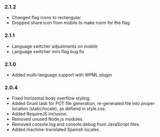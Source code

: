 ### 2.1.2
* Changed flag icons to rectangular
* Dropped share icon from mobile to make room for the flag

### 2.1.1
* Language switcher adjustments on mobile
* Language switcher mini flag bug fix

### 2.1.0
* Added multi-language support with WPML plugin

### 2.0.4
* Fixed horizontal body overflow styling.
* Added Grunt task for POT file generation, re-generated file into proper location (static/locale), as defiend in style.css.
* Added RequireJS inclusion.
* Removed unused Node.js modules.
* Removed console.log and console.debug from JavaScript files.
* Added machine-translated Spanish locales.